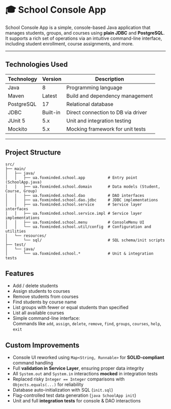 # 🎓 School Console App

School Console App is a simple, console-based Java application that manages students, groups, and courses using **plain JDBC** and **PostgreSQL**. It supports a rich set of operations via an intuitive command-line interface, including student enrollment, course assignments, and more.

---

## Technologies Used

| Technology     | Version     | Description                            |
|----------------|-------------|----------------------------------------|
| Java           | 8           | Programming language                   |
| Maven          | Latest      | Build and dependency management        |
| PostgreSQL     | 17          | Relational database                    |
| JDBC           | Built-in    | Direct connection to DB via driver     |
| JUnit 5        | 5.x         | Unit and integration testing           |
| Mockito        | 5.x         | Mocking framework for unit tests       |

---

## Project Structure

```plaintext
src/
├── main/
│   ├── java/
│   │   ├── ua.foxminded.school.app          # Entry point (SchoolApp.java)
│   │   ├── ua.foxminded.school.domain       # Data models (Student, Course, Group)
│   │   ├── ua.foxminded.school.dao          # DAO interfaces
│   │   ├── ua.foxminded.school.dao.jdbc     # JDBC implementations
│   │   ├── ua.foxminded.school.service      # Service layer interfaces
│   │   ├── ua.foxminded.school.service.impl # Service layer implementations
│   │   ├── ua.foxminded.school.menu         # ConsoleMenu UI
│   │   └── ua.foxminded.school.util/config  # Configuration and utilities
│   └── resources/
│       └── sql/                             # SQL schema/init scripts
├── test/
│   └── java/
│       └── ua.foxminded.school.*            # Unit & integration tests
```
## Features

- Add / delete students
- Assign students to courses
- Remove students from courses
- Find students by course name
- List groups with fewer or equal students than specified
- List all available courses
- Simple command-line interface:  
  Commands like `add`, `assign`, `delete`, `remove`, `find`, `groups`, `courses`, `help`, `exit`

## Custom Improvements

- Console UI reworked using `Map<String, Runnable>` for **SOLID-compliant** command handling
- Full **validation in Service Layer**, ensuring proper data integrity
- All `System.out` and `System.in` interactions **mocked** in integration tests
- Replaced risky `Integer == Integer` comparisons with `Objects.equals(...)` for reliability
- Database auto-initialization with SQL (`init.sql`)
- Flag-controlled test data generation (`java SchoolApp init`)
- Unit and full **integration tests** for console & DAO interactions
